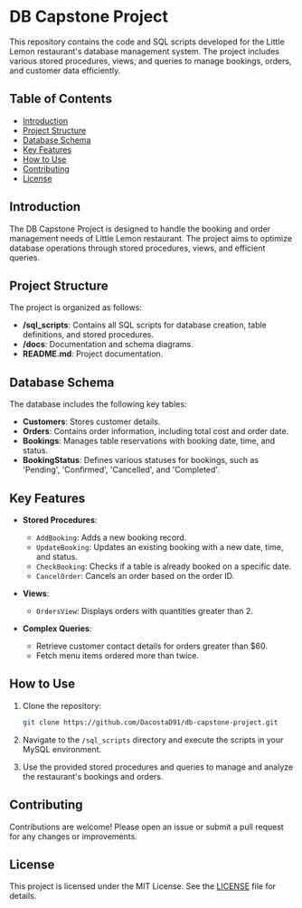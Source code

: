 # DB Capstone Project

This repository contains the code and SQL scripts developed for the Little Lemon restaurant's database management system. The project includes various stored procedures, views, and queries to manage bookings, orders, and customer data efficiently.

## Table of Contents

- [Introduction](#introduction)
- [Project Structure](#project-structure)
- [Database Schema](#database-schema)
- [Key Features](#key-features)
- [How to Use](#how-to-use)
- [Contributing](#contributing)
- [License](#license)

## Introduction

The DB Capstone Project is designed to handle the booking and order management needs of Little Lemon restaurant. The project aims to optimize database operations through stored procedures, views, and efficient queries.

## Project Structure

The project is organized as follows:

- **/sql_scripts**: Contains all SQL scripts for database creation, table definitions, and stored procedures.
- **/docs**: Documentation and schema diagrams.
- **README.md**: Project documentation.

## Database Schema

The database includes the following key tables:

- **Customers**: Stores customer details.
- **Orders**: Contains order information, including total cost and order date.
- **Bookings**: Manages table reservations with booking date, time, and status.
- **BookingStatus**: Defines various statuses for bookings, such as 'Pending', 'Confirmed', 'Cancelled', and 'Completed'.

## Key Features

- **Stored Procedures**:
  - `AddBooking`: Adds a new booking record.
  - `UpdateBooking`: Updates an existing booking with a new date, time, and status.
  - `CheckBooking`: Checks if a table is already booked on a specific date.
  - `CancelOrder`: Cancels an order based on the order ID.
  
- **Views**:
  - `OrdersView`: Displays orders with quantities greater than 2.

- **Complex Queries**:
  - Retrieve customer contact details for orders greater than $60.
  - Fetch menu items ordered more than twice.

## How to Use

1. Clone the repository: 
    ```bash
    git clone https://github.com/DacostaD91/db-capstone-project.git
    ```

2. Navigate to the `/sql_scripts` directory and execute the scripts in your MySQL environment.

3. Use the provided stored procedures and queries to manage and analyze the restaurant's bookings and orders.

## Contributing

Contributions are welcome! Please open an issue or submit a pull request for any changes or improvements.

## License

This project is licensed under the MIT License. See the [LICENSE](LICENSE) file for details.
